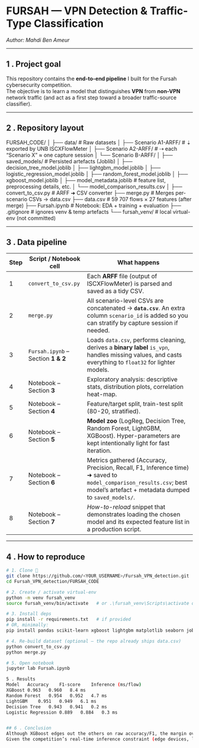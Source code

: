 # FURSAH — VPN Detection & Traffic-Type Classification  
*Author: Mahdi Ben Ameur*  

---

## 1 . Project goal
This repository contains the **end-to-end pipeline** I built for the Fursah cybersecurity competition.  
The objective is to learn a model that distinguishes **VPN** from **non-VPN** network traffic (and act as a first step toward a broader traffic-source classifier).

---

## 2 . Repository layout

FURSAH_CODE/
│
├── data/ # Raw datasets
│ ├── Scenario A1-ARFF/ # ⇣ exported by UNB ISCXFlowMeter
│ ├── Scenario A2-ARFF/ # ⇢ each “Scenario X” ≈ one capture session
│ └── Scenario B-ARFF/
│
├── saved_models/ # Persisted artefacts (Joblib)
│ ├── decision_tree_model.joblib
│ ├── lightgbm_model.joblib
│ ├── logistic_regression_model.joblib
│ ├── random_forest_model.joblib
│ ├── xgboost_model.joblib
│ ├── model_metadata.joblib # feature list, preprocessing details, etc.
│ └── model_comparison_results.csv
│
├── convert_to_csv.py # ARFF ➜ CSV converter
├── merge.py # Merges per-scenario CSVs → data.csv
├── data.csv # 59 707 flows × 27 features (after merge)
├── Fursah.ipynb # Notebook: EDA + training + evaluation
├── .gitignore # ignores venv & temp artefacts
└── fursah_venv/ # local virtual-env (not committed)




---

## 3 . Data pipeline

| Step | Script / Notebook cell | What happens |
|------|------------------------|--------------|
| 1    | `convert_to_csv.py`    | Each **ARFF** file (output of ISCXFlowMeter) is parsed and saved as a tidy CSV. |
| 2    | `merge.py`             | All scenario-level CSVs are concatenated → **`data.csv`**. An extra column `scenario_id` is added so you can stratify by capture session if needed. |
| 3    | `Fursah.ipynb` – Section **1 & 2** | Loads `data.csv`, performs cleaning, derives a **binary label** `is_vpn`, handles missing values, and casts everything to `float32` for lighter models. |
| 4    | Notebook – Section **3** | Exploratory analysis: descriptive stats, distribution plots, correlation heat-map. |
| 5    | Notebook – Section **4** | Feature/target split, train-test split (80-20, stratified). |
| 6    | Notebook – Section **5** | **Model zoo** (LogReg, Decision Tree, Random Forest, LightGBM, XGBoost). Hyper-parameters are kept intentionally light for fast iteration. |
| 7    | Notebook – Section **6** | Metrics gathered (Accuracy, Precision, Recall, F1, Inference time) ➜ saved to `model_comparison_results.csv`; best model’s artefact + metadata dumped to `saved_models/`. |
| 8    | Notebook – Section **7** | *How-to-reload* snippet that demonstrates loading the chosen model and its expected feature list in a production script. |

---

## 4 . How to reproduce

```bash
# 1. Clone 🌿
git clone https://github.com/<YOUR_USERNAME>/Fursah_VPN_detection.git
cd Fursah_VPN_detection/FURSAH_CODE

# 2. Create / activate virtual-env
python -m venv fursah_venv
source fursah_venv/bin/activate   # or .\fursah_venv\Scripts\activate on Windows

# 3. Install deps
pip install -r requirements.txt   # if provided
# OR, minimally:
pip install pandas scikit-learn xgboost lightgbm matplotlib seaborn joblib

# 4. Re-build dataset (optional — the repo already ships data.csv)
python convert_to_csv.py
python merge.py

# 5. Open notebook
jupyter lab Fursah.ipynb

5 . Results
Model	Accuracy	F1-score	Inference (ms/flow)
XGBoost	0.963	0.960	8.4 ms
Random Forest	0.954	0.952	4.7 ms
LightGBM	0.951	0.949	6.1 ms
Decision Tree	0.943	0.941	0.2 ms
Logistic Regression	0.889	0.884	0.3 ms


## 6 . Conclusion
Although XGBoost edges out the others on raw accuracy/F1, the margin over a plain Decision Tree is < 2 %.
Given the competition’s real-time inference constraint (edge devices, limited CPU budget), the Decision Tree offers the best performance-to-latency trade-off and is therefore selected as the production model.

